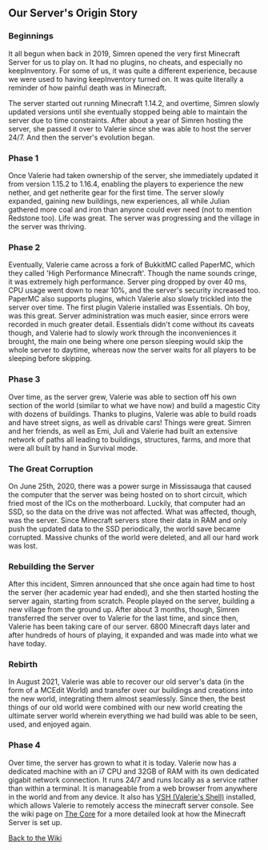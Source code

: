 <link rel="stylesheet" href="/MinecraftServer/assets/css/light-darkmode.css">

## Our Server's Origin Story

### Beginnings
It all begun when back in 2019, Simren opened the very first Minecraft Server for us to play on. It had no plugins, no cheats, and especially no keepInventory. For some of us, it was quite a different experience, because we were used to having keepInventory turned on. It was quite literally a reminder of how painful death was in Minecraft.  

The server started out running Minecraft 1.14.2, and overtime, Simren slowly updated versions until she eventually stopped being able to maintain the server due to time constraints. After about a year of Simren hosting the server, she passed it over to Valerie since she was able to host the server 24/7. And then the server's evolution began.

### Phase 1
Once Valerie had taken ownership of the server, she immediately updated it from version 1.15.2 to 1.16.4, enabling the players to experience the new nether, and get netherite gear for the first time. The server slowly expanded, gaining new buildings, new experiences, all while Julian gathered more coal and iron than anyone could ever need (not to mention Redstone too). Life was great. The server was progressing and the village in the server was thriving.

### Phase 2

Eventually, Valerie came across a fork of BukkitMC called PaperMC, which they called 'High Performance Minecraft'. Though the name sounds cringe, it was extremely high performance. Server ping dropped by over 40 ms, CPU usage went down to near 10%, and the server's security increased too. PaperMC also supports plugins, which Valerie also slowly trickled into the server over time. The first plugin Valerie installed was Essentials. Oh boy, was this great. Server administration was much easier, since errors were recorded in much greater detail. Essentials didn't come without its caveats though, and Valerie had to slowly work through the inconveniences it brought, the main one being where one person sleeping would skip the whole server to daytime, whereas now the server waits for all players to be sleeping before skipping.

### Phase 3

Over time, as the server grew, Valerie was able to section off his own section of the world (similar to what we have now) and build a magestic City with dozens of buildings. Thanks to plugins, Valerie was able to build roads and have street signs, as well as drivable cars! Things were great. Simren and her friends, as well as Emi, Juli and Valerie had built an extensive network of paths all leading to buildings, structures, farms, and more that were all built by hand in Survival mode.

### The Great Corruption
On June 25th, 2020, there was a power surge in Mississauga that caused the computer that the server was being hosted on to short circuit, which fried most of the ICs on the motherboard. Luckily, that computer had an SSD, so the data on the drive was not affected. What was affected, though, was the server. Since Minecraft servers store their data in RAM and only push the updated data to the SSD periodically, the world save became corrupted. Massive chunks of the world were deleted, and all our hard work was lost.

### Rebuilding the Server
After this incident, Simren announced that she once again had time to host the server (her academic year had ended), and she then started hosting the server again, starting from scratch. People played on the server, building a new village from the ground up. After about 3 months, though, Simren transferred the server over to Valerie for the last time, and since then, Valerie has been taking care of our server. 6800 Minecraft days later and after hundreds of hours of playing, it expanded and was made into what we have today.

### Rebirth
In August 2021, Valerie was able to recover our old server's data (in the form of a MCEdit World) and transfer over our buildings and creations into the new world, integrating them almost seamlessly. Since then, the best things of our old world were combined with our new world creating the ultimate server world wherein everything we had build was able to be seen, used, and enjoyed again.

### Phase 4
Over time, the server has grown to what it is today. Valerie now has a dedicated machine with an i7 CPU and 32GB of RAM with its own dedicated gigabit network connection. It runs 24/7 and runs locally as a service rather than within a terminal. It is manageable from a web browser from anywhere in the world and from any device. It also has [VSH (Valerie's Shell)](/vsh) installed, which allows Valerie to remotely access the minecraft server console. See the wiki page on [The Core](/MinecraftServer/wiki/thecore) for a more detailed look at how the Minecraft Server is set up.

[Back to the Wiki](/MinecraftServer/wiki)
